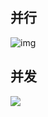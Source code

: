 ## 并行

![img](https://youpaiyun.zongqilive.cn/image/63678429.png)



## 并发

![](https://youpaiyun.zongqilive.cn/image/20200605152046.png)

